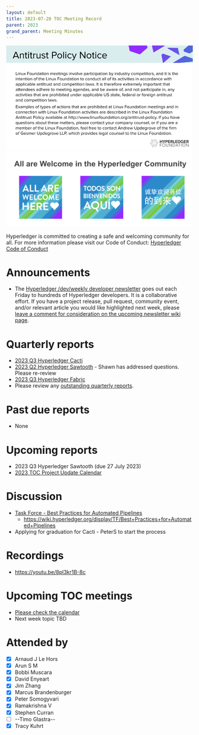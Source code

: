 ```yaml
---
layout: default
title: 2023-07-20 TOC Meeting Record
parent: 2023
grand_parent: Meeting Minutes
---
```

![Antitrust Policy Notice](../images/antitrust-policy-notice.png "Antitrust Policy Notice")
![All are Welcome in the Hyperledger Community](../images/all-are-welcome.png "All are Welcome in the Hyperledger Community")

Hyperledger is committed to creating a safe and welcoming community for all. For more information please visit our Code of Conduct: [Hyperledger Code of Conduct](https://toc.hyperledger.org/governing-documents/code-of-conduct.html)

# Announcements
* The [Hyperledger /dev/weekly developer newsletter](https://wiki.hyperledger.org/pages/viewpage.action?pageId=39618905) goes out each Friday to hundreds of Hyperledger developers. It is a collaborative effort. If you have a project release, pull request, community event, and/or relevant article you would like highlighted next week, please [leave a comment for consideration on the upcoming newsletter wiki page](https://wiki.hyperledger.org/display/DR/2023).

# Quarterly reports
* [2023 Q3 Hyperledger Cacti](https://github.com/hyperledger/toc/pull/139)
* [2023 Q2 Hyperledger Sawtooth](https://github.com/hyperledger/toc/pull/128) - Shawn has addressed questions. Please re-review
* [2023 Q3 Hyperledger Fabric](https://github.com/hyperledger/toc/pull/141)
* Please review any [outstanding quarterly reports](https://github.com/hyperledger/toc/pulls?q=is%3Apr+is%3Aopen+label%3Aquarterly-report+user-review-requested%3A%40me).

# Past due reports
* None

# Upcoming reports
* 2023 Q3 Hyperledger Sawtooth (due 27 July 2023)
* [2023 TOC Project Update Calendar](../../project-reports/2023/2023-updates.md)

# Discussion
* [Task Force - Best Practices for Automated Pipelines](https://github.com/hyperledger/toc/issues/44)
  * https://wiki.hyperledger.org/display/TF/Best+Practices+for+Automated+Pipelines
* Applying for graduation for Cacti - PeterS to start the process

# Recordings
* https://youtu.be/8pl3kr1B-8c

# Upcoming TOC meetings
* [Please check the calendar](https://lists.hyperledger.org/g/toc/calendar)
* Next week topic TBD

# Attended by
* [x] Arnaud J Le Hors
* [x] Arun S M
* [x] Bobbi Muscara
* [x] David Enyeart
* [x] Jim Zhang
* [x] Marcus Brandenburger
* [x] Peter Somogyvari
* [x] Ramakrishna V
* [x] Stephen Curran
* [ ] --Timo Glastra--
* [x] Tracy Kuhrt
